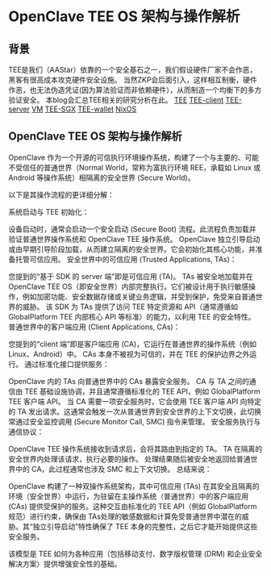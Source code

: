 # OpenClave TEE OS 架构与操作解析
## 背景
TEE是我们（AAStar）依靠的一个安全基石之一，我们假设硬件厂家不会作恶，黑客有很高成本攻克硬件安全设施。
当然ZKP会后面引入，这样相互制衡，硬件作恶，也无法伪造凭证(因为算法验证而非依赖硬件），从而制造一个均衡下的多方验证安全。
本blog会汇总TEE相关的研究分析在此。
[TEE](Blog/TEE/TEE-analysis.md)
[TEE-client](Blog/TEE/TEE-client.md)
[TEE-server](Blog/TEE/TEE-server.md)
[VM](Blog/TEE/TEE-VM.md)
[TEE-SGX](Blog/TEE/TEE-SGX.md)
[TEE-wallet](Blog/TEE/TEE-wallet.md)
[NixOS](Blog/TEE/NixOS.md)

## OpenClave TEE OS 架构与操作解析

OpenClave 作为一个开源的可信执行环境操作系统，构建了一个与主要的、可能不受信任的普通世界（Normal World，常称为富执行环境 REE，承载如 Linux 或 Android 等操作系统）相隔离的安全世界 (Secure World)。

以下是其操作流程的更详细分解：

系统启动与 TEE 初始化：

设备启动时，通常会启动一个安全启动 (Secure Boot) 流程。此流程负责加载并验证普通世界操作系统和 OpenClave TEE 操作系统。
OpenClave 独立引导启动或由早期引导阶段加载，从而建立隔离的安全世界。它会初始化其核心功能，并准备托管可信应用。
安全世界中的可信应用 (Trusted Applications, TAs)：

您提到的“基于 SDK 的 server 端”即是可信应用 (TA)。
TAs 被安全地加载并在 OpenClave TEE OS（即安全世界）内部完整执行。它们被设计用于执行敏感操作，例如加密功能、安全数据存储或关键业务逻辑，并受到保护，免受来自普通世界的威胁。
该 SDK 为 TAs 提供了访问 TEE 特定资源和 API（通常遵循如 GlobalPlatform TEE 内部核心 API 等标准）的能力，以利用 TEE 的安全特性。
普通世界中的客户端应用 (Client Applications, CAs)：

您提到的“client 端”即是客户端应用 (CA)，它运行在普通世界的操作系统（例如 Linux、Android）中。
CAs 本身不被视为可信的，并在 TEE 的保护边界之外运行。
通过标准化接口提供服务：

OpenClave 内的 TAs 向普通世界中的 CAs 暴露安全服务。
CA 与 TA 之间的通信由 TEE 基础设施协调，并且通常遵循标准化的 TEE API，例如 GlobalPlatform TEE 客户端 API。
当 CA 需要一项安全服务时，它会使用 TEE 客户端 API 向特定的 TA 发出请求。这通常会触发一次从普通世界到安全世界的上下文切换，此切换常通过安全监控调用 (Secure Monitor Call, SMC) 指令来管理。
安全服务执行与通信协议：

OpenClave TEE 操作系统接收到请求后，会将其路由到指定的 TA。
TA 在隔离的安全世界内处理该请求，执行必要的操作。
处理结果随后被安全地返回给普通世界中的 CA，此过程通常也涉及 SMC 和上下文切换。
总结来说：

OpenClave 构建了一种双操作系统架构，其中可信应用 (TAs) 在其安全且隔离的环境（安全世界）中运行，为驻留在主操作系统（普通世界）中的客户端应用 (CAs) 提供受保护的服务。这种交互由标准化的 TEE API（例如 GlobalPlatform 规范）进行约束，确保由 TAs处理的敏感数据和计算免受普通世界中潜在的威胁。其“独立引导启动”特性确保了 TEE 本身的完整性，之后它才能开始提供这些安全服务。

该模型是 TEE 如何为各种应用（包括移动支付、数字版权管理 (DRM) 和企业安全解决方案）提供增强安全性的基础。